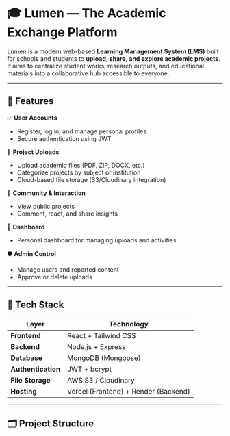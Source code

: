 # 🎓 Lumen — The Academic Exchange Platform

Lumen is a modern web-based **Learning Management System (LMS)** built for schools and students to **upload, share, and explore academic projects**.  
It aims to centralize student works, research outputs, and educational materials into a collaborative hub accessible to everyone.

---

## 🚀 Features

✅ **User Accounts**
- Register, log in, and manage personal profiles  
- Secure authentication using JWT  

📂 **Project Uploads**
- Upload academic files (PDF, ZIP, DOCX, etc.)  
- Categorize projects by subject or institution  
- Cloud-based file storage (S3/Cloudinary integration)

💬 **Community & Interaction**
- View public projects  
- Comment, react, and share insights  

🧭 **Dashboard**
- Personal dashboard for managing uploads and activities  

🛡️ **Admin Control**
- Manage users and reported content  
- Approve or delete uploads  

---

## 🧱 Tech Stack

| Layer | Technology |
|-------|-------------|
| **Frontend** | React + Tailwind CSS |
| **Backend** | Node.js + Express |
| **Database** | MongoDB (Mongoose) |
| **Authentication** | JWT + bcrypt |
| **File Storage** | AWS S3 / Cloudinary |
| **Hosting** | Vercel (Frontend) + Render (Backend) |

---

## 🗂️ Project Structure


